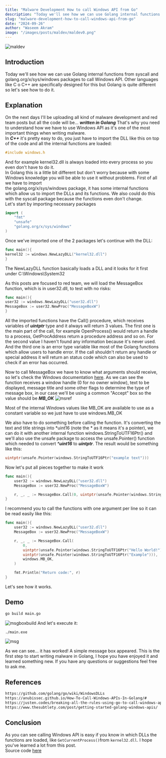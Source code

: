 ```yaml
---
title: "Malware Development How to call Windows API from Go"
description: "Today we'll see how we can use Golang internal functions from syscall and golang.org/x/sys/windows packages to call Windows API."
slug: "malware-development-how-to-call-windows-api-from-go"
date: "2024-09-26"
author: "Waseem Akram"
image: "/images/posts/maldev/maldev0.png"
---
```


![maldev](/images/posts/maldev/maldev0.png)

## Introduction

Today we'll see how we can use Golang internal functions from syscall and golang.org/x/sys/windows packages to call Windows API. Other languages like C o C++ are specifically designed for this but Golang is quite different so let's see how to do it.

## Explanation

On the next days I'll be uploading all kind of malware development and red team posts but all the code will be... _**written in Golang**_ That's why you need to understand how we have to use Windows API as it's one of the most important things when writing malware.<br>
In _**C++**_ it's pretty easy to do, you just have to import the DLL like this on top of the code and all the internal functions are loaded:

```c showLineNumbers
#include windows.h
```

And for example kernel32.dll is always loaded into every process so you even don't have to do it. <br>
In Golang this is a little bit different but don't worry because with some Windows knowledge you will be able to use it without problems. First of all we have to import <br>
the golang.org/x/sys/windows package, it has some internal functions which allow us to import the DLLs and its functions. We also could do this with the syscall package because the functions even don't change.<br>
Let's start by importing necessary packages

```go showLineNumbers
import (
    "fmt"
    "unsafe"
    "golang.org/x/sys/windows"
)
```

Once we've imported one of the 2 packages let's continue with the DLL:

```go showLineNumbers
func main(){
kernel32 := windows.NewLazyDLL("kernel32.dll")
}
```

The NewLazyDLL function basically loads a DLL and it looks for it first under C:\Windows\System32

As this posts are focused to red team, we will load the MessageBox function, which is in user32.dll, to test with no risks:

```go showLineNumbers
func main(){
user32 := windows.NewLazyDLL("user32.dll")
MessageBox := user32.NewProc("MessageBoxW")
}
```

All the imported functions have the Call() procedure, which receives variables of _**uintptr**_ type and it always will return 3 values. The first one is the main part of the call, for example OpenProcess() would return a handle to a process, GetProcAddress return a procedure address and so on. For the second value I haven't found any information because it's never used. And the third one is an error type variable like most of the Golang functions which allow users to handle error. If the call shouldn't return any handle or special address it will return an status code which can also be used to check if an error has occurred.

Now to call MessageBox we have to know what arguments should receive, so let's check the Windows documentation [here](https://learn.microsoft.com/en-us/windows/win32/api/winuser/nf-winuser-messagebox). As we can see the function receives a window handle (0 for no owner window), text to be displayed, message title and some other flags to determine the type of message box, in our case we'll be using a common "Accept" box so the value should be _**MB_OK**_ ![msref](/images/posts/maldev/msref.png)

Most of the internal Windows values like MB_OK are available to use as a constant variable so we just have to use windows.MB_OK

We also have to do something before calling the function. It's converting the text and title strings into *uint16 (note the * as it means it's a pointer), we can do it with another internal function windows.StringToUTF16Ptr() and we'll also use the unsafe package to access the unsafe.Pointer() function which needed to convert _***uint16**_ to _**uintptr**_. The result would be something like this:

```go showLineNumbers
uintptr(unsafe.Pointer(windows.StringToUTF16Ptr("example text")))
```

Now let's put all pieces together to make it work

```go showLineNumbers
func main(){
    user32 := windows.NewLazyDLL("user32.dll")
    MessageBox := user32.NewProc("MessageBoxW")

    r, _, _ := MessageBox.Call(0, uintptr(unsafe.Pointer(windows.StringToUTF16Ptr("Hello World!"))), uintptr(unsafe.Pointer(windows.StringToUTF16Ptr("Example"))), windows.MB_OK)
}
```

I recommend you to call the functions with one argument per line so it can be read easily like this:

```go showLineNumbers
func main(){
    user32 := windows.NewLazyDLL("user32.dll")
    MessageBox := user32.NewProc("MessageBoxW")

    r, _, _ := MessageBox.Call(
        0,
        uintptr(unsafe.Pointer(windows.StringToUTF16Ptr("Hello World!"))),
        uintptr(unsafe.Pointer(windows.StringToUTF16Ptr("Example"))),
        windows.MB_OK,
    )

    fmt.Println("Return code:", r)
}
```

Let's see how it works.

## Demo

```bash showLineNumbers
go build main.go
```

![msgboxbuild](/images/posts/maldev/msgboxbuild.png) And let's execute it:

```bash showLineNumbers
./main.exe
```

![msg](/images/posts/maldev/msg.png)

As we can see... it has worked! A simple message box appeared. This is the first step to start writing malware in Golang, I hope you have enjoyed it and learned something new. If you have any questions or suggestions feel free to ask me.

## References

```bash showLineNumbers
https://github.com/golang/go/wiki/WindowsDLLs
https://anubissec.github.io/How-To-Call-Windows-APIs-In-Golang/#
https://justen.codes/breaking-all-the-rules-using-go-to-call-windows-api-2cbfd8c79724?gi=1337f3df6dc9
https://www.thesubtlety.com/post/getting-started-golang-windows-apis/
```

## Conclusion

As you can see calling Windows API is easy if you know in which DLLs the functions are loaded, like `GetCurrentProcess()`from `kernel32.dll`. I hope you've learned a lot from this post. <br>
Source code [here](https://hackerwasii.com)
